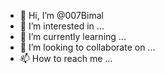 - 👋 Hi, I’m @007Bimal
- 👀 I’m interested in ...
- 🌱 I’m currently learning ...
- 💞️ I’m looking to collaborate on ...
- 📫 How to reach me ...

<!---
007Bimal/007Bimal is a ✨ special ✨ repository because its `README.md` (this file) appears on your GitHub profile.
You can click the Preview link to take a look at your changes.
--->
